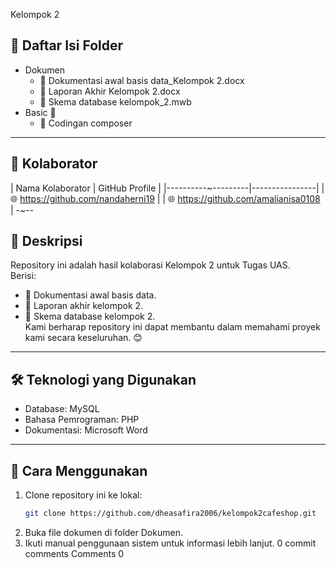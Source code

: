 Kelompok 2
## 📂 Daftar Isi Folder
- Dokumen 
  - 📘 Dokumentasi awal basis data_Kelompok 2.docx
  - 📙 Laporan Akhir Kelompok 2.docx
  - 📗 Skema database kelompok_2.mwb
- Basic 📁
  - 🔧 Codingan composer
---
## 🤝 Kolaborator
| Nama Kolaborator | GitHub Profile |
|----------~---------|----------------|
|  🌐 https://github.com/nandaherni19 |
|  🌐 https://github.com/amalianisa0108 |
-~--
## 📝 Deskripsi
Repository ini adalah hasil kolaborasi Kelompok 2 untuk Tugas UAS.  
Berisi:
- 📌 Dokumentasi awal basis data.
- 📌 Laporan akhir kelompok 2.
- 📌 Skema database kelompok 2.  
Kami berharap repository ini dapat membantu dalam memahami proyek kami secara keseluruhan. 😊
---
## 🛠 Teknologi yang Digunakan
- Database: MySQL
- Bahasa Pemrograman: PHP
- Dokumentasi: Microsoft Word 
---
## 🚀 Cara Menggunakan
1. Clone repository ini ke lokal:
   ```bash
   git clone https://github.com/dheasafira2006/kelompok2cafeshop.git
2. Buka file dokumen di folder Dokumen.
3. Ikuti manual penggunaan sistem untuk informasi lebih lanjut.
0 commit comments
Comments
0
